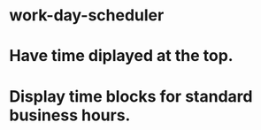 # work-day-scheduler 

# Have time diplayed at the top.

# Display time blocks for standard business hours.